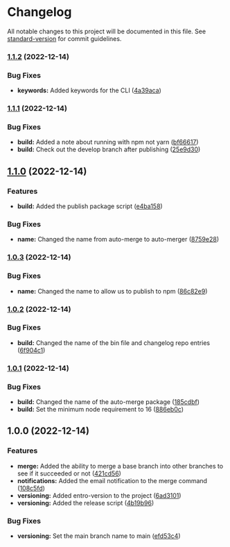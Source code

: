# Changelog

All notable changes to this project will be documented in this file. See [standard-version](https://github.com/conventional-changelog/standard-version) for commit guidelines.

### [1.1.2](https://github.com/entrostat/git-auto-merger/compare/v1.1.1...v1.1.2) (2022-12-14)


### Bug Fixes

* **keywords:** Added keywords for the CLI ([4a39aca](https://github.com/entrostat/git-auto-merger/commit/4a39acaf7c85f3bacc210801f2d303238cc54a36))

### [1.1.1](https://github.com/entrostat/git-auto-merger/compare/v1.1.0...v1.1.1) (2022-12-14)


### Bug Fixes

* **build:** Added a note about running with npm not yarn ([bf66617](https://github.com/entrostat/git-auto-merger/commit/bf66617cc0277c0902970fb23cafbd556fca1dd9))
* **build:** Check out the develop branch after publishing ([25e9d30](https://github.com/entrostat/git-auto-merger/commit/25e9d306f85e892d600a1f7e753ce8ad5334df08))

## [1.1.0](https://github.com/entrostat/git-auto-merger/compare/v1.0.3...v1.1.0) (2022-12-14)


### Features

* **build:** Added the publish package script ([e4ba158](https://github.com/entrostat/git-auto-merger/commit/e4ba158b0ef02c143e5de769aa999fbd876a0145))


### Bug Fixes

* **name:** Changed the name from auto-merge to auto-merger ([8759e28](https://github.com/entrostat/git-auto-merger/commit/8759e285424b02f6b314fe6626da0c1a24765450))

### [1.0.3](https://github.com/entrostat/git-auto-merger/compare/v1.0.2...v1.0.3) (2022-12-14)


### Bug Fixes

* **name:** Changed the name to allow us to publish to npm ([86c82e9](https://github.com/entrostat/git-auto-merger/commit/86c82e919524d726162dcfb38656289b53833f1d))

### [1.0.2](https://github.com/entrostat/git-auto-merger/compare/v1.0.1...v1.0.2) (2022-12-14)


### Bug Fixes

* **build:** Changed the name of the bin file and changelog repo entries ([6f904c1](https://github.com/entrostat/git-auto-merger/commit/6f904c14ded6833249acda1b515c9f8a76a7f586))

### [1.0.1](https://github.com/entrostat/git-auto-merger/compare/v1.0.0...v1.0.1) (2022-12-14)


### Bug Fixes

* **build:** Changed the name of the auto-merge package ([185cdbf](https://github.com/entrostat/git-auto-merger/commit/185cdbf34c95561d3de27caca7d819111ba7b2f2))
* **build:** Set the minimum node requirement to 16 ([886eb0c](https://github.com/entrostat/git-auto-merger/commit/886eb0cdba7445adc22c4b209f637a217aadd65a))

## 1.0.0 (2022-12-14)


### Features

* **merge:** Added the ability to merge a base branch into other branches to see if it succeeded or not ([421cd56](https://github.com/entrostat/git-auto-merger/commit/421cd56188928ed522c7dff63cfbd20ad1c20cb0))
* **notifications:** Added the email notification to the merge command ([108c5fd](https://github.com/entrostat/git-auto-merger/commit/108c5fd38821855d175a3936f630e60bf2224d7a))
* **versioning:** Added entro-version to the project ([6ad3101](https://github.com/entrostat/git-auto-merger/commit/6ad31014da49f77567b71e2771ded23be13ab2c4))
* **versioning:** Added the release script ([4b19b96](https://github.com/entrostat/git-auto-merger/commit/4b19b96d6d10cc8345986220d573706b436e0fa3))


### Bug Fixes

* **versioning:** Set the main branch name to main ([efd53c4](https://github.com/entrostat/git-auto-merger/commit/efd53c4f2defe0bd7efc1476fccca556845923d8))
